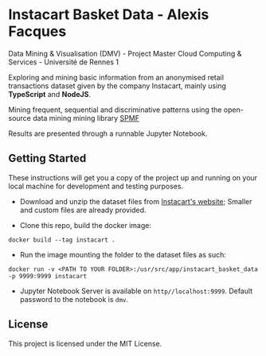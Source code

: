 # Instacart Basket Data - Alexis Facques

Data Mining & Visualisation (DMV) - Project
Master Cloud Computing & Services - Université de Rennes 1

Exploring and mining basic information from an anonymised retail transactions dataset given by the company Instacart, mainly using **TypeScript** and **NodeJS**.

Mining frequent, sequential and discriminative patterns using the open-source data mining mining library [SPMF](http://www.philippe-fournier-viger.com/spmf/)

Results are presented through a runnable Jupyter Notebook.

## Getting Started

These instructions will get you a copy of the project up and running on your local machine for development and testing purposes.

- Download and unzip the dataset files from [Instacart's website](https://www.instacart.com/datasets/grocery-shopping-2017); Smaller and custom files are already provided.

- Clone this repo, build the docker image:

`docker build --tag instacart .`

- Run the image mounting the folder to the dataset files as such:

`docker run -v <PATH TO YOUR FOLDER>:/usr/src/app/instacart_basket_data -p 9999:9999 instacart`

- Jupyter Notebook Server is available on `http//localhost:9999`. Default password to the notebook is `dmv`.

## License

This project is licensed under the MIT License.
